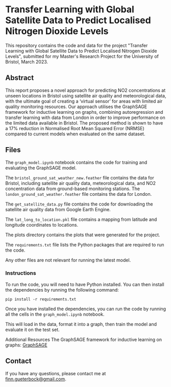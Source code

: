 # Transfer Learning with Global Satellite Data to Predict Localised Nitrogen Dioxide Levels

This repository contains the code and data for the project "Transfer Learning with Global Satellite Data to Predict Localised Nitrogen Dioxide Levels", submitted for my Master's Research Project for the University of Bristol, March 2023.

## Abstract

This report proposes a novel approach for predicting NO2 concentrations at unseen locations in Bristol using satellite air quality and meteorological data, with the ultimate goal of creating a ‘virtual sensor’ for areas with limited air quality monitoring resources. Our approach utilises the GraphSAGE framework for inductive learning on graphs, combining autoregression and transfer learning with data from London in order to improve performance on the limited data available in Bristol. The proposed method is shown to have a 17% reduction in Normalised Root Mean Squared Error (NRMSE) compared to current models when evaluated on the same dataset.

## Files

The `graph_model.ipynb` notebook contains the code for training and evaluating the GraphSAGE model.

The `bristol_ground_sat_weather_new.feather` file contains the data for Bristol, including satellite air quality data, meteorological data, and NO2 concentration data from ground-based monitoring stations. The `london_ground_sat_weather.feather` file contains the data for London.

The `get_satellite_data.py` file contains the code for downloading the satellite air quality data from Google Earth Engine.

The `lat_long_to_location.pkl` file contains a mapping from latitude and longitude coordinates to locations.

The plots directory contains the plots that were generated for the project.

The `requirements.txt` file lists the Python packages that are required to run the code.

Any other files are not relevant for running the latest model.

### Instructions

To run the code, you will need to have Python installed. You can then install the dependencies by running the following command:

`pip install -r requirements.txt`

Once you have installed the dependencies, you can run the code by running all the cells in the `graph_model.ipynb` notebook.

This will load in the data, format it into a graph, then train the model and evaluate it on the test set.

Additional Resources
The GraphSAGE framework for inductive learning on graphs: [GraphSAGE](https://snap.stanford.edu/graphsage/#:~:text=GraphSAGE%20is%20a%20framework%20for,Code)

## Contact

If you have any questions, please contact me at [finn.gueterbock@gmail.com](mailto:finn.gueterbock@gmail.com).
